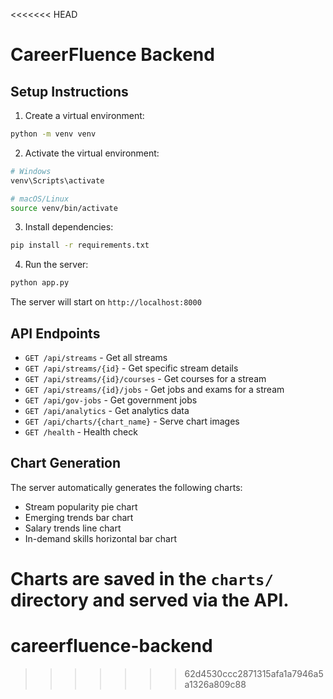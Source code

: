 <<<<<<< HEAD
# CareerFluence Backend

## Setup Instructions

1. Create a virtual environment:
```bash
python -m venv venv
```

2. Activate the virtual environment:
```bash
# Windows
venv\Scripts\activate

# macOS/Linux
source venv/bin/activate
```

3. Install dependencies:
```bash
pip install -r requirements.txt
```

4. Run the server:
```bash
python app.py
```

The server will start on `http://localhost:8000`

## API Endpoints

- `GET /api/streams` - Get all streams
- `GET /api/streams/{id}` - Get specific stream details
- `GET /api/streams/{id}/courses` - Get courses for a stream
- `GET /api/streams/{id}/jobs` - Get jobs and exams for a stream
- `GET /api/gov-jobs` - Get government jobs
- `GET /api/analytics` - Get analytics data
- `GET /api/charts/{chart_name}` - Serve chart images
- `GET /health` - Health check

## Chart Generation

The server automatically generates the following charts:
- Stream popularity pie chart
- Emerging trends bar chart
- Salary trends line chart  
- In-demand skills horizontal bar chart

Charts are saved in the `charts/` directory and served via the API.
=======
# careerfluence-backend
>>>>>>> 62d4530ccc2871315afa1a7946a5a1326a809c88
